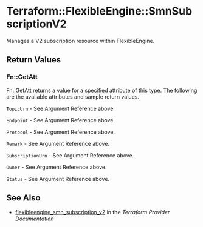 # Terraform::FlexibleEngine::SmnSubscriptionV2

Manages a V2 subscription resource within FlexibleEngine.

## Return Values

### Fn::GetAtt

Fn::GetAtt returns a value for a specified attribute of this type. The following are the available attributes and sample return values.

`TopicUrn` - See Argument Reference above.

`Endpoint` - See Argument Reference above.

`Protocol` - See Argument Reference above.

`Remark` - See Argument Reference above.

`SubscriptionUrn` - See Argument Reference above.

`Owner` - See Argument Reference above.

`Status` - See Argument Reference above.

## See Also

* [flexibleengine_smn_subscription_v2](https://www.terraform.io/docs/providers/flexibleengine/r/smn_subscription_v2.html) in the _Terraform Provider Documentation_